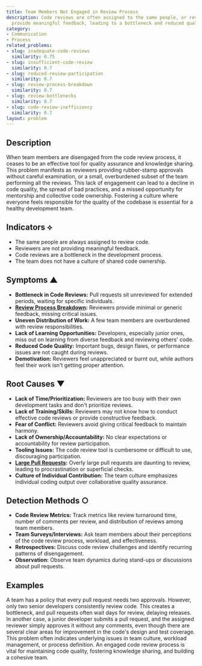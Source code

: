 ```yaml
---
title: Team Members Not Engaged in Review Process
description: Code reviews are often assigned to the same people, or reviewers do not
  provide meaningful feedback, leading to a bottleneck and reduced quality.
category:
- Communication
- Process
related_problems:
- slug: inadequate-code-reviews
  similarity: 0.75
- slug: insufficient-code-review
  similarity: 0.7
- slug: reduced-review-participation
  similarity: 0.7
- slug: review-process-breakdown
  similarity: 0.7
- slug: review-bottlenecks
  similarity: 0.7
- slug: code-review-inefficiency
  similarity: 0.7
layout: problem
---
```


## Description
When team members are disengaged from the code review process, it ceases to be an effective tool for quality assurance and knowledge sharing. This problem manifests as reviewers providing rubber-stamp approvals without careful examination, or a small, overburdened subset of the team performing all the reviews. This lack of engagement can lead to a decline in code quality, the spread of bad practices, and a missed opportunity for mentorship and collective code ownership. Fostering a culture where everyone feels responsible for the quality of the codebase is essential for a healthy development team.

## Indicators ⟡
- The same people are always assigned to review code.
- Reviewers are not providing meaningful feedback.
- Code reviews are a bottleneck in the development process.
- The team does not have a culture of shared code ownership.

## Symptoms ▲

- **Bottleneck in Code Reviews:** Pull requests sit unreviewed for extended periods, waiting for specific individuals.
- **[Review Process Breakdown](review-process-breakdown.md):** Reviewers provide minimal or generic feedback, missing critical issues.
- **Uneven Distribution of Work:** A few team members are overburdened with review responsibilities.
- **Lack of Learning Opportunities:** Developers, especially junior ones, miss out on learning from diverse feedback and reviewing others' code.
- **Reduced Code Quality:** Important bugs, design flaws, or performance issues are not caught during reviews.
- **Demotivation:** Reviewers feel unappreciated or burnt out, while authors feel their work isn't getting proper attention.

## Root Causes ▼

- **Lack of Time/Prioritization:** Reviewers are too busy with their own development tasks and don't prioritize reviews.
- **Lack of Training/Skills:** Reviewers may not know how to conduct effective code reviews or provide constructive feedback.
- **Fear of Conflict:** Reviewers avoid giving critical feedback to maintain harmony.
- **Lack of Ownership/Accountability:** No clear expectations or accountability for review participation.
- **Tooling Issues:** The code review tool is cumbersome or difficult to use, discouraging participation.
- **[Large Pull Requests](large-pull-requests.md):** Overly large pull requests are daunting to review, leading to procrastination or superficial checks.
- **Culture of Individual Contribution:** The team culture emphasizes individual coding output over collaborative quality assurance.

## Detection Methods ○

- **Code Review Metrics:** Track metrics like review turnaround time, number of comments per review, and distribution of reviews among team members.
- **Team Surveys/Interviews:** Ask team members about their perceptions of the code review process, workload, and effectiveness.
- **Retrospectives:** Discuss code review challenges and identify recurring patterns of disengagement.
- **Observation:** Observe team dynamics during stand-ups or discussions about pull requests.

## Examples
A team has a policy that every pull request needs two approvals. However, only two senior developers consistently review code. This creates a bottleneck, and pull requests often wait days for review, delaying releases. In another case, a junior developer submits a pull request, and the assigned reviewer simply approves it without any comments, even though there are several clear areas for improvement in the code's design and test coverage. This problem often indicates underlying issues in team culture, workload management, or process definition. An engaged code review process is vital for maintaining code quality, fostering knowledge sharing, and building a cohesive team.